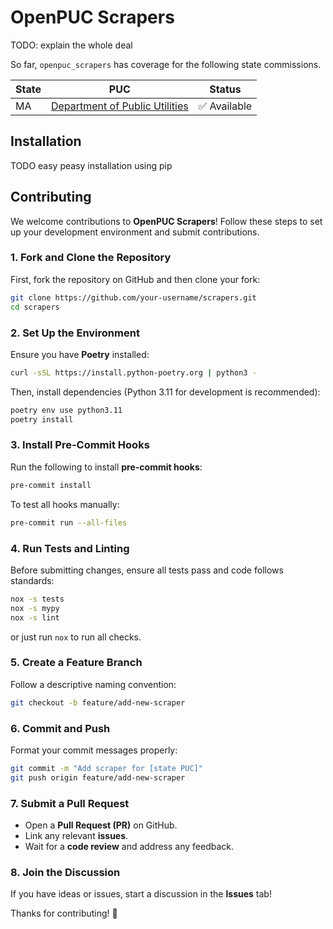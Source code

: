# OpenPUC Scrapers

TODO: explain the whole deal

So far, `openpuc_scrapers` has coverage for the following state commissions.

| State | PUC                                  | Status |
|-------|--------------------------------------|--------|
| MA    | [Department of Public Utilities](https://eeaonline.eea.state.ma.us/DPU/Fileroom) | ✅ Available    |


## Installation

TODO easy peasy installation using pip

## Contributing

We welcome contributions to **OpenPUC Scrapers**! Follow these steps to set up your development environment and submit contributions.

### 1. Fork and Clone the Repository
First, fork the repository on GitHub and then clone your fork:
```bash
git clone https://github.com/your-username/scrapers.git
cd scrapers
```

### 2. Set Up the Environment
Ensure you have **Poetry** installed:
```bash
curl -sSL https://install.python-poetry.org | python3 -
```
Then, install dependencies (Python 3.11 for development is recommended):
```bash
poetry env use python3.11
poetry install
```

### 3. Install Pre-Commit Hooks
Run the following to install **pre-commit hooks**:
```bash
pre-commit install
```
To test all hooks manually:
```bash
pre-commit run --all-files
```

### 4. Run Tests and Linting
Before submitting changes, ensure all tests pass and code follows standards:
```bash
nox -s tests
nox -s mypy
nox -s lint
```
or just run `nox` to run all checks.

### 5. Create a Feature Branch
Follow a descriptive naming convention:
```bash
git checkout -b feature/add-new-scraper
```

### 6. Commit and Push
Format your commit messages properly:
```bash
git commit -m "Add scraper for [state PUC]"
git push origin feature/add-new-scraper
```

### 7. Submit a Pull Request
- Open a **Pull Request (PR)** on GitHub.  
- Link any relevant **issues**.  
- Wait for a **code review** and address any feedback.  

### 8. Join the Discussion
If you have ideas or issues, start a discussion in the **Issues** tab!  

Thanks for contributing! 🚀

